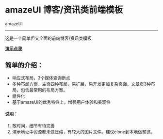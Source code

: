 ﻿# amazeUI 博客/资讯类前端模板

amazeUI

---

这是一个简单但又全面的前端博客/资讯类模板

**[演示点我][1]**

## 简单的介绍：

- 响应式布局，3个媒体查询断点
- 多种布局方案，主页四种布局，易扩展，易开发更加复杂页面。文章页3种布局，包含最常用的布局方案。
- 组件化
- 基于amazeUI的优秀特性上，增强用户体验和美观性


#### 说明：
1. 敢时间，细节有待完善
2. 演示地址中资源都未做压缩，有较大的图片文件。建议clone到本地做预览。

  [1]: http://lwxyfer.com/amazeui/lw-index.html